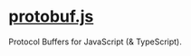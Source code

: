 # [protobuf.js](https://github.com/protobufjs/protobuf.js/)

Protocol Buffers for JavaScript (& TypeScript).
